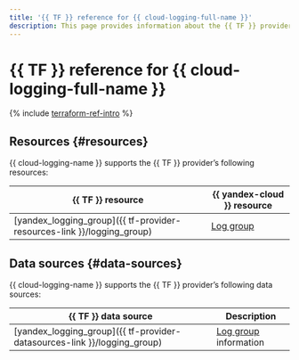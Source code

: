 ```yaml
---
title: '{{ TF }} reference for {{ cloud-logging-full-name }}'
description: This page provides information about the {{ TF }} provider’s resources and data sources that {{ cloud-logging-name }} supports.
---
```


# {{ TF }} reference for {{ cloud-logging-full-name }}

{% include [terraform-ref-intro](../_includes/terraform-ref-intro.md) %}

## Resources {#resources}

{{ cloud-logging-name }} supports the {{ TF }} provider’s following resources:

| **{{ TF }} resource** | **{{ yandex-cloud }} resource** |
| --- | --- |
| [yandex_logging_group]({{ tf-provider-resources-link }}/logging_group) | [Log group](./concepts/log-group.md) |

## Data sources {#data-sources}

{{ cloud-logging-name }} supports the {{ TF }} provider’s following data sources:

| **{{ TF }} data source** | **Description** |
| --- | --- |
| [yandex_logging_group]({{ tf-provider-datasources-link }}/logging_group) | [Log group](./concepts/log-group.md) information |